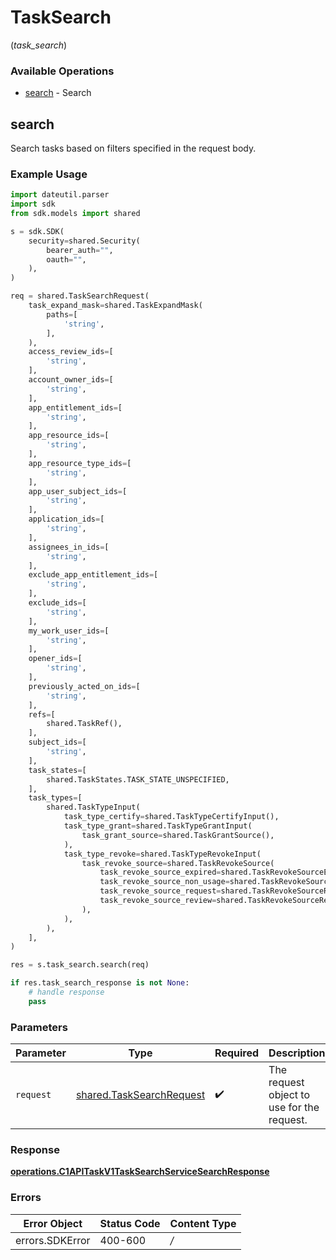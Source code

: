 # TaskSearch
(*task_search*)

### Available Operations

* [search](#search) - Search

## search

Search tasks based on filters specified in the request body.

### Example Usage

```python
import dateutil.parser
import sdk
from sdk.models import shared

s = sdk.SDK(
    security=shared.Security(
        bearer_auth="",
        oauth="",
    ),
)

req = shared.TaskSearchRequest(
    task_expand_mask=shared.TaskExpandMask(
        paths=[
            'string',
        ],
    ),
    access_review_ids=[
        'string',
    ],
    account_owner_ids=[
        'string',
    ],
    app_entitlement_ids=[
        'string',
    ],
    app_resource_ids=[
        'string',
    ],
    app_resource_type_ids=[
        'string',
    ],
    app_user_subject_ids=[
        'string',
    ],
    application_ids=[
        'string',
    ],
    assignees_in_ids=[
        'string',
    ],
    exclude_app_entitlement_ids=[
        'string',
    ],
    exclude_ids=[
        'string',
    ],
    my_work_user_ids=[
        'string',
    ],
    opener_ids=[
        'string',
    ],
    previously_acted_on_ids=[
        'string',
    ],
    refs=[
        shared.TaskRef(),
    ],
    subject_ids=[
        'string',
    ],
    task_states=[
        shared.TaskStates.TASK_STATE_UNSPECIFIED,
    ],
    task_types=[
        shared.TaskTypeInput(
            task_type_certify=shared.TaskTypeCertifyInput(),
            task_type_grant=shared.TaskTypeGrantInput(
                task_grant_source=shared.TaskGrantSource(),
            ),
            task_type_revoke=shared.TaskTypeRevokeInput(
                task_revoke_source=shared.TaskRevokeSource(
                    task_revoke_source_expired=shared.TaskRevokeSourceExpired(),
                    task_revoke_source_non_usage=shared.TaskRevokeSourceNonUsage(),
                    task_revoke_source_request=shared.TaskRevokeSourceRequest(),
                    task_revoke_source_review=shared.TaskRevokeSourceReview(),
                ),
            ),
        ),
    ],
)

res = s.task_search.search(req)

if res.task_search_response is not None:
    # handle response
    pass
```

### Parameters

| Parameter                                                            | Type                                                                 | Required                                                             | Description                                                          |
| -------------------------------------------------------------------- | -------------------------------------------------------------------- | -------------------------------------------------------------------- | -------------------------------------------------------------------- |
| `request`                                                            | [shared.TaskSearchRequest](../../models/shared/tasksearchrequest.md) | :heavy_check_mark:                                                   | The request object to use for the request.                           |


### Response

**[operations.C1APITaskV1TaskSearchServiceSearchResponse](../../models/operations/c1apitaskv1tasksearchservicesearchresponse.md)**
### Errors

| Error Object    | Status Code     | Content Type    |
| --------------- | --------------- | --------------- |
| errors.SDKError | 400-600         | */*             |
